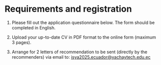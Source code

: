 # Requirements and registration

1. Please fill out the application questionnaire below. The form should be completed in English.

2. Upload your up-to-date CV in PDF format to the online form (maximum 3 pages).
  
3. Arrange for 2 letters of recommendation to be sent (directly by the recommenders) via email to: isya2025.ecuador@yachaytech.edu.ec
